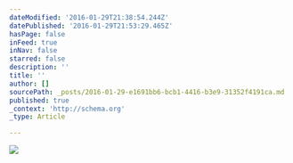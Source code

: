 ```yaml
---
dateModified: '2016-01-29T21:38:54.244Z'
datePublished: '2016-01-29T21:53:29.465Z'
hasPage: false
inFeed: true
inNav: false
starred: false
description: ''
title: ''
author: []
sourcePath: _posts/2016-01-29-e1691bb6-bcb1-4416-b3e9-31352f4191ca.md
published: true
_context: 'http://schema.org'
_type: Article

---
```

![](https://the-grid-user-content.s3-us-west-2.amazonaws.com/2ecc377e-4d8f-4b3a-bd72-913e0ee880d2.jpg)